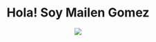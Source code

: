 <h1 align="center">Hola! Soy Mailen Gomez</h1>

<p align="center">
  <a href="https://github.com/DenverCoder1/readme-typing-svg"><img src="https://readme-typing-svg.herokuapp.com?font=Time+New+Roman&color=cyan&size=25&center=true&vCenter=true&width=600&height=100&lines=Diseñadora+y+Programadora+Web"></a>
</p>
